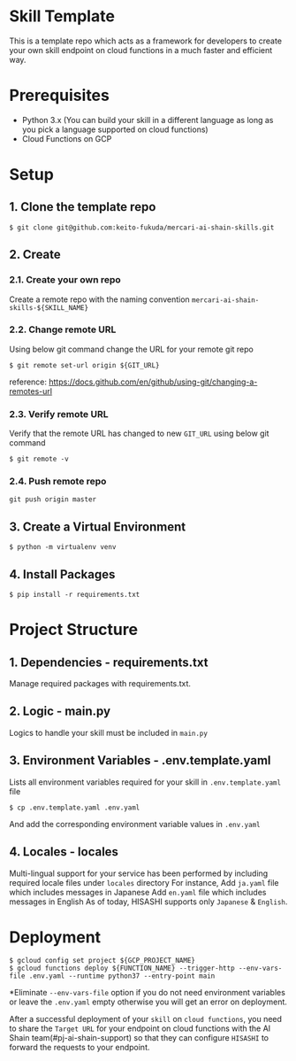 # Skill Template
This is a template repo which acts as a framework for developers to create your own skill endpoint on cloud functions in a much faster and efficient way.

# Prerequisites
- Python 3.x (You can build your skill in a different language as long as you pick a language supported on cloud functions)
- Cloud Functions on GCP

# Setup
## 1. Clone the template repo
```
$ git clone git@github.com:keito-fukuda/mercari-ai-shain-skills.git
```

## 2. Create  
### 2.1. Create your own repo
Create a remote repo with the naming convention `mercari-ai-shain-skills-${SKILL_NAME}`

### 2.2. Change remote URL
Using below git command change the URL for your remote git repo
```
$ git remote set-url origin ${GIT_URL}
```
reference: https://docs.github.com/en/github/using-git/changing-a-remotes-url

### 2.3. Verify remote URL
Verify that the remote URL has changed to new `GIT_URL` using below git command
```
$ git remote -v
```
### 2.4. Push remote repo
```
git push origin master
```

## 3. Create a Virtual Environment
```
$ python -m virtualenv venv 
```

## 4. Install Packages
```
$ pip install -r requirements.txt
```

# Project Structure
## 1. Dependencies - requirements.txt
Manage required packages with requirements.txt. 

## 2. Logic - main.py
Logics to handle your skill must be included in `main.py`

## 3. Environment Variables - .env.template.yaml
Lists all environment variables required for your skill in `.env.template.yaml` file
```
$ cp .env.template.yaml .env.yaml
```
And add the corresponding environment variable values in `.env.yaml`

## 4. Locales - locales
Multi-lingual support for your service has been performed by including required locale files under `locales` directory
For instance,
Add `ja.yaml` file which includes messages in Japanese
Add `en.yaml` file which includes messages in English
As of today, HISASHI supports only `Japanese` & `English`.

# Deployment
```
$ gcloud config set project ${GCP_PROJECT_NAME}
$ gcloud functions deploy ${FUNCTION_NAME} --trigger-http --env-vars-file .env.yaml --runtime python37 --entry-point main
```
*Eliminate `--env-vars-file` option if you do not need environment variables or leave the `.env.yaml` empty otherwise you will get an error on deployment.

After a successful deployment of your `skill` on `cloud functions`, you need to share the `Target URL` for your endpoint on cloud functions with the AI Shain team(#pj-ai-shain-support) so that they can configure `HISASHI` to forward the requests to your endpoint.
